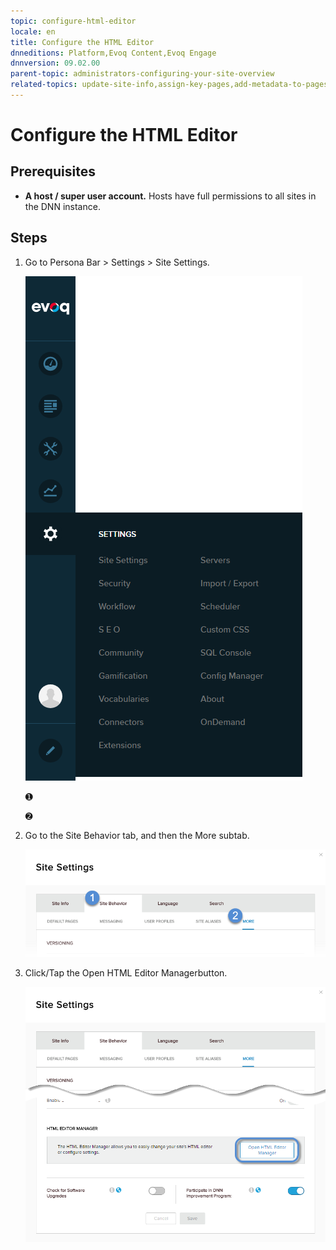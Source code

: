 ```yaml
---
topic: configure-html-editor
locale: en
title: Configure the HTML Editor
dnneditions: Platform,Evoq Content,Evoq Engage
dnnversion: 09.02.00
parent-topic: administrators-configuring-your-site-overview
related-topics: update-site-info,assign-key-pages,add-metadata-to-pages,configure-messaging,access-web-config,configure-check-for-new-version,participate-in-improvement-program,page-file-versioning,administrators-extensions-overview,administrators-connectors-overview,administrators-workflows-overview,administrators-search-overview,administrators-vocabularies-overview
---
```


# Configure the HTML Editor

## Prerequisites

*   **A host / super user account.** Hosts have full permissions to all sites in the DNN instance.

## Steps

1.  Go to Persona Bar \> Settings \> Site Settings.
    
    ![Persona Bar > Settings > Site Settings](/images/scr-pbar-host-Settings-E91.png)
    
    ➊
    
    ➋
    
2.  Go to the Site Behavior tab, and then the More subtab.
    
    ![Site Behavior > More](/images/scr-pbtabs-host-Settings-SiteSettings-SiteBehavior-More-E90.png)
    
3.  Click/Tap the Open HTML Editor Managerbutton.
    
      
    
    ![Site Settings > Site Behavior > More — Open HTML Editor Manager](/images/scr-SiteSettings-SiteBehavior-More-HTMLEditorMgr.png)